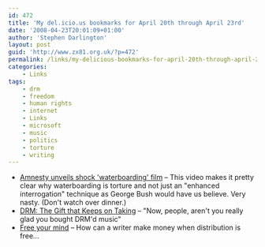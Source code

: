 ```yaml
---
id: 472
title: 'My del.icio.us bookmarks for April 20th through April 23rd'
date: '2008-04-23T20:01:09+01:00'
author: 'Stephen Darlington'
layout: post
guid: 'http://www.zx81.org.uk/?p=472'
permalink: /links/my-delicious-bookmarks-for-april-20th-through-april-23rd.html
categories:
    - Links
tags:
    - drm
    - freedom
    - human rights
    - internet
    - Links
    - microsoft
    - music
    - politics
    - torture
    - writing
---
```


- [Amnesty unveils shock 'waterboarding' film](http://www.independent.co.uk/news/world/americas/amnesty-unveils-shock-waterboarding-film-813325.html) – This video makes it pretty clear why waterboarding is torture and not just an "enhanced interrogation" technique as George Bush would have us believe. Very nasty. (Don't watch over dinner.)
- [DRM: The Gift that Keeps on Taking](http://opendotdotdot.blogspot.com/2008/04/drm-gift-that-keeps-on-taking.html) – "Now, people, aren't you really glad you bought DRM'd music"
- [Free your mind](http://stevenpoole.net/blog/free-your-mind/) – How can a writer make money when distribution is free…